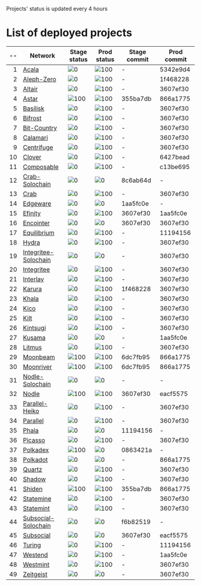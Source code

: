 
Projects' status is updated every 4 hours
# List of deployed projects

| --  |                                                     Network                                                     |                     Stage status                      |                      Prod status                      | Stage commit | Prod commit |
| --: | --------------------------------------------------------------------------------------------------------------- | ----------------------------------------------------- | ----------------------------------------------------- | ------------ | ----------- |
|   1 | [Acala](https://explorer.subquery.network/subquery/nova-wallet/nova-wallet-acala)                               | ![0](https://progress-bar.dev/0?title=Not%20Deployed) | ![100](https://progress-bar.dev/100?title=Primary)    | -            | 5342e9d4    |
|   2 | [Aleph-Zero](https://explorer.subquery.network/subquery/nova-wallet/nova-wallet-aleph-zero)                     | ![0](https://progress-bar.dev/0?title=Not%20Deployed) | ![100](https://progress-bar.dev/100?title=Primary)    | -            | 1f468228    |
|   3 | [Altair](https://explorer.subquery.network/subquery/nova-wallet/nova-wallet-altair)                             | ![0](https://progress-bar.dev/0?title=Not%20Deployed) | ![100](https://progress-bar.dev/100?title=Primary)    | -            | 3607ef30    |
|   4 | [Astar](https://explorer.subquery.network/subquery/nova-wallet/nova-wallet-astar)                               | ![100](https://progress-bar.dev/100?title=Stage)      | ![100](https://progress-bar.dev/100?title=Primary)    | 355ba7db     | 866a1775    |
|   5 | [Basilisk](https://explorer.subquery.network/subquery/nova-wallet/nova-wallet-basilisk)                         | ![0](https://progress-bar.dev/0?title=Not%20Deployed) | ![100](https://progress-bar.dev/100?title=Primary)    | -            | 3607ef30    |
|   6 | [Bifrost](https://explorer.subquery.network/subquery/nova-wallet/nova-wallet-bifrost)                           | ![0](https://progress-bar.dev/0?title=Not%20Deployed) | ![100](https://progress-bar.dev/100?title=Primary)    | -            | 3607ef30    |
|   7 | [Bit-Country](https://explorer.subquery.network/subquery/nova-wallet/nova-wallet-bit-country)                   | ![0](https://progress-bar.dev/0?title=Not%20Deployed) | ![100](https://progress-bar.dev/100?title=Primary)    | -            | 3607ef30    |
|   8 | [Calamari](https://explorer.subquery.network/subquery/nova-wallet/nova-wallet-calamari)                         | ![0](https://progress-bar.dev/0?title=Not%20Deployed) | ![100](https://progress-bar.dev/100?title=Primary)    | -            | 3607ef30    |
|   9 | [Centrifuge](https://explorer.subquery.network/subquery/nova-wallet/nova-wallet-centrifuge)                     | ![0](https://progress-bar.dev/0?title=Not%20Deployed) | ![100](https://progress-bar.dev/100?title=Primary)    | -            | 3607ef30    |
|  10 | [Clover](https://explorer.subquery.network/subquery/nova-wallet/nova-wallet-clover)                             | ![0](https://progress-bar.dev/0?title=Not%20Deployed) | ![100](https://progress-bar.dev/100?title=Primary)    | -            | 6427bead    |
|  11 | [Composable](https://explorer.subquery.network/subquery/nova-wallet/nova-wallet-composable)                     | ![0](https://progress-bar.dev/0?title=Not%20Deployed) | ![100](https://progress-bar.dev/100?title=Primary)    | -            | c13be695    |
|  12 | [Crab-Solochain](https://explorer.subquery.network/subquery/nova-wallet/nova-wallet-crab-solochain)             | ![0](https://progress-bar.dev/0?title=Error)          | ![0](https://progress-bar.dev/0?title=Not%20Deployed) | 8c6ab64d     | -           |
|  13 | [Crab](https://explorer.subquery.network/subquery/nova-wallet/nova-wallet-crab)                                 | ![0](https://progress-bar.dev/0?title=Not%20Deployed) | ![100](https://progress-bar.dev/100?title=Primary)    | -            | 3607ef30    |
|  14 | [Edgeware](https://explorer.subquery.network/subquery/nova-wallet/nova-wallet-edgeware)                         | ![0](https://progress-bar.dev/0?title=Error)          | ![0](https://progress-bar.dev/0?title=Not%20Deployed) | 1aa5fc0e     | -           |
|  15 | [Efinity](https://explorer.subquery.network/subquery/nova-wallet/nova-wallet-efinity)                           | ![0](https://progress-bar.dev/0?title=Error)          | ![100](https://progress-bar.dev/100?title=Primary)    | 3607ef30     | 1aa5fc0e    |
|  16 | [Encointer](https://explorer.subquery.network/subquery/nova-wallet/nova-wallet-encointer)                       | ![0](https://progress-bar.dev/0?title=Error)          | ![0](https://progress-bar.dev/0?title=Error)          | 3607ef30     | 3607ef30    |
|  17 | [Equilibrium](https://explorer.subquery.network/subquery/nova-wallet/nova-wallet-equilibrium)                   | ![0](https://progress-bar.dev/0?title=Not%20Deployed) | ![100](https://progress-bar.dev/100?title=Primary)    | -            | 11194156    |
|  18 | [Hydra](https://explorer.subquery.network/subquery/nova-wallet/nova-wallet-hydra)                               | ![0](https://progress-bar.dev/0?title=Not%20Deployed) | ![100](https://progress-bar.dev/100?title=Primary)    | -            | 3607ef30    |
|  19 | [Integritee-Solochain](https://explorer.subquery.network/subquery/nova-wallet/nova-wallet-integritee-solochain) | ![0](https://progress-bar.dev/0?title=Not%20Deployed) | ![0](https://progress-bar.dev/0?title=Primary)        | -            | 3607ef30    |
|  20 | [Integritee](https://explorer.subquery.network/subquery/nova-wallet/nova-wallet-integritee)                     | ![0](https://progress-bar.dev/0?title=Not%20Deployed) | ![100](https://progress-bar.dev/100?title=Primary)    | -            | 3607ef30    |
|  21 | [Interlay](https://explorer.subquery.network/subquery/nova-wallet/nova-wallet-interlay)                         | ![0](https://progress-bar.dev/0?title=Not%20Deployed) | ![100](https://progress-bar.dev/100?title=Primary)    | -            | 3607ef30    |
|  22 | [Karura](https://explorer.subquery.network/subquery/nova-wallet/nova-wallet-karura)                             | ![0](https://progress-bar.dev/0?title=Stage)          | ![100](https://progress-bar.dev/100?title=Primary)    | 1f468228     | 3607ef30    |
|  23 | [Khala](https://explorer.subquery.network/subquery/nova-wallet/nova-wallet-khala)                               | ![0](https://progress-bar.dev/0?title=Not%20Deployed) | ![100](https://progress-bar.dev/100?title=Primary)    | -            | 3607ef30    |
|  24 | [Kico](https://explorer.subquery.network/subquery/nova-wallet/nova-wallet-kico)                                 | ![0](https://progress-bar.dev/0?title=Not%20Deployed) | ![100](https://progress-bar.dev/100?title=Primary)    | -            | 3607ef30    |
|  25 | [Kilt](https://explorer.subquery.network/subquery/nova-wallet/nova-wallet-kilt)                                 | ![0](https://progress-bar.dev/0?title=Not%20Deployed) | ![100](https://progress-bar.dev/100?title=Primary)    | -            | 3607ef30    |
|  26 | [Kintsugi](https://explorer.subquery.network/subquery/nova-wallet/nova-wallet-kintsugi)                         | ![0](https://progress-bar.dev/0?title=Not%20Deployed) | ![100](https://progress-bar.dev/100?title=Primary)    | -            | 3607ef30    |
|  27 | [Kusama](https://explorer.subquery.network/subquery/nova-wallet/nova-wallet-kusama)                             | ![0](https://progress-bar.dev/0?title=Not%20Deployed) | ![0](https://progress-bar.dev/0?title=Primary)        | -            | 1aa5fc0e    |
|  28 | [Litmus](https://explorer.subquery.network/subquery/nova-wallet/nova-wallet-litmus)                             | ![0](https://progress-bar.dev/0?title=Not%20Deployed) | ![100](https://progress-bar.dev/100?title=Primary)    | -            | 3607ef30    |
|  29 | [Moonbeam](https://explorer.subquery.network/subquery/nova-wallet/nova-wallet-moonbeam)                         | ![100](https://progress-bar.dev/100?title=Stage)      | ![100](https://progress-bar.dev/100?title=Primary)    | 6dc7fb95     | 866a1775    |
|  30 | [Moonriver](https://explorer.subquery.network/subquery/nova-wallet/nova-wallet-moonriver)                       | ![100](https://progress-bar.dev/100?title=Stage)      | ![100](https://progress-bar.dev/100?title=Primary)    | 6dc7fb95     | 866a1775    |
|  31 | [Nodle-Solochain](https://explorer.subquery.network/subquery/nova-wallet/nova-wallet-nodle-solochain)           | ![0](https://progress-bar.dev/0?title=Not%20Deployed) | ![0](https://progress-bar.dev/0?title=Not%20Deployed) | -            | -           |
|  32 | [Nodle](https://explorer.subquery.network/subquery/nova-wallet/nova-wallet-nodle)                               | ![100](https://progress-bar.dev/100?title=Stage)      | ![100](https://progress-bar.dev/100?title=Primary)    | 3607ef30     | eacf5575    |
|  33 | [Parallel-Heiko](https://explorer.subquery.network/subquery/nova-wallet/nova-wallet-parallel-heiko)             | ![0](https://progress-bar.dev/0?title=Not%20Deployed) | ![100](https://progress-bar.dev/100?title=Primary)    | -            | 3607ef30    |
|  34 | [Parallel](https://explorer.subquery.network/subquery/nova-wallet/nova-wallet-parallel)                         | ![0](https://progress-bar.dev/0?title=Not%20Deployed) | ![100](https://progress-bar.dev/100?title=Primary)    | -            | 3607ef30    |
|  35 | [Phala](https://explorer.subquery.network/subquery/nova-wallet/nova-wallet-phala)                               | ![0](https://progress-bar.dev/0?title=Error)          | ![0](https://progress-bar.dev/0?title=Not%20Deployed) | 11194156     | -           |
|  36 | [Picasso](https://explorer.subquery.network/subquery/nova-wallet/nova-wallet-picasso)                           | ![0](https://progress-bar.dev/0?title=Not%20Deployed) | ![100](https://progress-bar.dev/100?title=Primary)    | -            | 3607ef30    |
|  37 | [Polkadex](https://explorer.subquery.network/subquery/nova-wallet/nova-wallet-polkadex)                         | ![100](https://progress-bar.dev/100?title=Stage)      | ![0](https://progress-bar.dev/0?title=Not%20Deployed) | 0863421a     | -           |
|  38 | [Polkadot](https://explorer.subquery.network/subquery/nova-wallet/nova-wallet-polkadot)                         | ![0](https://progress-bar.dev/0?title=Not%20Deployed) | ![0](https://progress-bar.dev/0?title=Primary)        | -            | 866a1775    |
|  39 | [Quartz](https://explorer.subquery.network/subquery/nova-wallet/nova-wallet-quartz)                             | ![0](https://progress-bar.dev/0?title=Not%20Deployed) | ![100](https://progress-bar.dev/100?title=Primary)    | -            | 3607ef30    |
|  40 | [Shadow](https://explorer.subquery.network/subquery/nova-wallet/nova-wallet-shadow)                             | ![0](https://progress-bar.dev/0?title=Not%20Deployed) | ![100](https://progress-bar.dev/100?title=Primary)    | -            | 3607ef30    |
|  41 | [Shiden](https://explorer.subquery.network/subquery/nova-wallet/nova-wallet-shiden)                             | ![100](https://progress-bar.dev/100?title=Stage)      | ![100](https://progress-bar.dev/100?title=Primary)    | 355ba7db     | 866a1775    |
|  42 | [Statemine](https://explorer.subquery.network/subquery/nova-wallet/nova-wallet-statemine)                       | ![0](https://progress-bar.dev/0?title=Not%20Deployed) | ![100](https://progress-bar.dev/100?title=Primary)    | -            | 3607ef30    |
|  43 | [Statemint](https://explorer.subquery.network/subquery/nova-wallet/nova-wallet-statemint)                       | ![0](https://progress-bar.dev/0?title=Not%20Deployed) | ![100](https://progress-bar.dev/100?title=Primary)    | -            | 3607ef30    |
|  44 | [Subsocial-Solochain](https://explorer.subquery.network/subquery/nova-wallet/nova-wallet-subsocial-solochain)   | ![0](https://progress-bar.dev/0?title=Stage)          | ![0](https://progress-bar.dev/0?title=Not%20Deployed) | f6b82519     | -           |
|  45 | [Subsocial](https://explorer.subquery.network/subquery/nova-wallet/nova-wallet-subsocial)                       | ![0](https://progress-bar.dev/0?title=Error)          | ![0](https://progress-bar.dev/0?title=Error)          | 3607ef30     | eacf5575    |
|  46 | [Turing](https://explorer.subquery.network/subquery/nova-wallet/nova-wallet-turing)                             | ![0](https://progress-bar.dev/0?title=Not%20Deployed) | ![100](https://progress-bar.dev/100?title=Primary)    | -            | 11194156    |
|  47 | [Westend](https://explorer.subquery.network/subquery/nova-wallet/nova-wallet-westend)                           | ![0](https://progress-bar.dev/0?title=Not%20Deployed) | ![100](https://progress-bar.dev/100?title=Primary)    | -            | 1aa5fc0e    |
|  48 | [Westmint](https://explorer.subquery.network/subquery/nova-wallet/nova-wallet-westmint)                         | ![0](https://progress-bar.dev/0?title=Not%20Deployed) | ![100](https://progress-bar.dev/100?title=Primary)    | -            | 3607ef30    |
|  49 | [Zeitgeist](https://explorer.subquery.network/subquery/nova-wallet/nova-wallet-zeitgeist)                       | ![0](https://progress-bar.dev/0?title=Not%20Deployed) | ![0](https://progress-bar.dev/0?title=Primary)        | -            | 3607ef30    |
